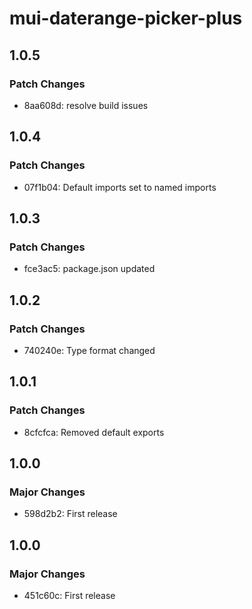 # mui-daterange-picker-plus

## 1.0.5

### Patch Changes

- 8aa608d: resolve build issues

## 1.0.4

### Patch Changes

- 07f1b04: Default imports set to named imports

## 1.0.3

### Patch Changes

- fce3ac5: package.json updated

## 1.0.2

### Patch Changes

- 740240e: Type format changed

## 1.0.1

### Patch Changes

- 8cfcfca: Removed default exports

## 1.0.0

### Major Changes

- 598d2b2: First release

## 1.0.0

### Major Changes

- 451c60c: First release
